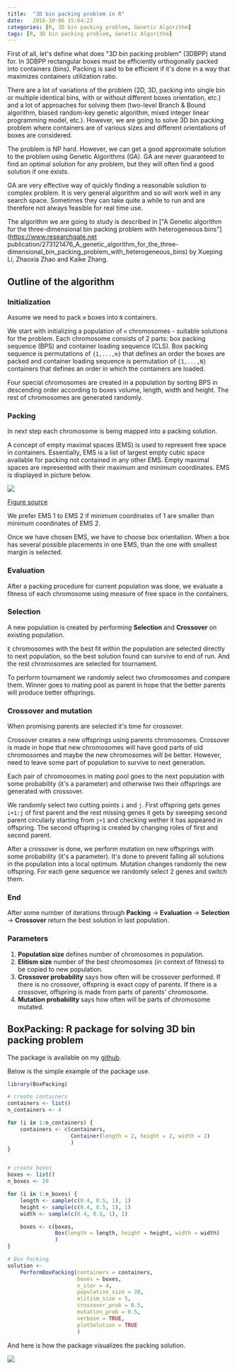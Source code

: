 ```yaml
---
title:  "3D bin packing problem in R"
date:   2016-10-06 15:04:23
categories: [R, 3D bin packing problem, Genetic Algorithm]
tags: [R, 3D bin packing problem, Genetic Algorithm]
---
```

First of all, let's define what does "3D bin packing problem" (3DBPP) stand for.
In 3DBPP rectangular boxes must be efficiently orthogonally packed into containers (bins). Packing is said to be efficient if it's done in a way that maximizes containers utilization ratio.


There are a lot of variations of the problem (2D, 3D, packing into single bin or multiple identical bins, with or without different boxes orientation, etc.) and a lot of approaches for solving them (two-level Branch & Bound algorithm, biased random-key genetic algorithm, mixed integer linear programming model, etc.). However, we are going to solve 3D bin packing problem where containers are of various sizes and different orientations of boxes are considered.

The problem is NP hard. However, we can get a good approximate solution to the problem using Genetic Algorithms (GA). GA are never guaranteed to find an optimal solution for any problem, but they will often find a good solution if one exists.

GA are very effective way of quickly finding a reasonable solution to complex problem.
It is very general algorithm and so will work well in any search space.
Sometimes they can take quite a while to run and are therefore not always feasible for real time use.


The algorithm we are going to study is described in ["A Genetic algorithm for the three-dimensional bin packing problem with heterogeneous bins"](https://www.researchgate.net publication/273121476_A_genetic_algorithm_for_the_three-dimensional_bin_packing_problem_with_heterogeneous_bins) by Xueping Li, Zhaoxia Zhao and Kaike Zhang.


## Outline of the algorithm

### Initialization

Assume we need to pack `m` boxes into `N` containers.

We start with initializing a population of `n` chromosomes - suitable solutions for the problem. Each chromosome consists of 2 parts: box packing sequence (BPS) and container loading sequence (CLS). Box packing sequence is permutations of `{1,...,m}` that defines an order the boxes are packed and container loading sequence is permutation of `{1,...,N}` containers that defines an order in which the containers are loaded.

Four special chromosomes are created in a population by sorting BPS in descending order according to boxes volume, length, width and height. The rest of chromosomes are generated randomly.

### Packing

In next step each chromosome is being mapped into a packing solution.

A concept of empty maximal spaces (EMS) is used to represent free space in containers. Essentially, EMS is a list of largest empty cubic space available for packing not contained in any other EMS. Empty maximal spaces are represented with their maximum and minimum coordinates. EMS is displayed in picture below.

![](http://delta1epsilon.github.io/assets/ems_plot.png)

[Figure source](https://www.researchgate.net/publication/273121476_A_genetic_algorithm_for_the_three-dimensional_bin_packing_problem_with_heterogeneous_bins)


We prefer EMS 1 to EMS 2 if minimum coordinates of 1 are smaller than minimum coordinates of EMS 2.

Once we have chosen EMS, we have to choose box orientation. When a box has several possible placements in one EMS, than the one with smallest margin is selected.  


### Evaluation

After a packing procedure for current population was done, we evaluate a fitness of each chromosome using measure of free space in the containers.

### Selection

A new population is created by performing **Selection** and **Crossover** on existing population.

`E` chromosomes with the best fit within the population are selected directly to next population, so the best solution found can survive to end of run. And the rest chromosomes are selected for tournament.

To perform tournament we randomly select two chromosomes and compare them. Winner goes to mating pool as parent in hope that the better parents will produce better offsprings.


### Crossover and mutation

When promising parents are selected it's time for crossover.

Crossover creates a new offsprings using parents chromosomes.
Crossover is made in hope that new chromosomes will have good parts of old chromosomes and maybe the new chromosomes will be better.
However, need to leave some part of population to survive to next generation.

Each pair of chromosomes in mating pool goes to the next population with some probability (it's a parameter) and otherwise two their offsprings are generated with crossover.

We randomly select two cutting points `i` and `j`. First offspring gets genes `i+1:j` of first parent and the rest missing genes it gets by sweeping second parent circularly starting from `j+1` and checking wether it has appeared in offspring. The second offspring is created by changing roles of first and second parent.

After a crossover is done, we perform mutation on new offsprings with some probability (it's a parameter).
It's done to prevent falling all solutions in the population into a local optimum. Mutation changes randomly the new offspring. For each gene sequence we randomly select 2 genes and switch them.

### End

After some number of iterations through **Packing** -> **Evaluation** -> **Selection** -> **Crossover**  return the best solution in last population.

### Parameters

1. **Population size** defines number of chromosomes in population.
2. **Elitism size** number of the best chromosomes (in context of fitness) to be copied to new population.
3. **Crossover probability** says how often will be crossover performed. If there is no crossover, offspring is exact copy of parents. If there is a crossover, offspring is made from parts of parents' chromosome.
4. **Mutation probability** says how often will be parts of chromosome mutated.


## BoxPacking: R package for solving 3D bin packing problem

The package is available on my [github](https://github.com/delta1epsilon/BoxPacking).

Below is the simple example of the package use.

``` r
library(BoxPacking)

# create containers
containers <- list()
n_containers <- 4

for (i in 1:n_containers) {
    containers <- c(containers,
                    Container(length = 2, height = 2, width = 2)
                    )
}


# create boxes
boxes <- list()
n_boxes <- 20

for (i in 1:n_boxes) {
    length <- sample(c(0.4, 0.5, 1), 1)
    height <- sample(c(0.4, 0.5, 1), 1)
    width <- sample(c(0.4, 0.5, 1), 1)

    boxes <- c(boxes,
               Box(length = length, height = height, width = width)
               )
}

# Box Packing
solution <-
    PerformBoxPacking(containers = containers,
                      boxes = boxes,
                      n_iter = 4,
                      population_size = 20,
                      elitism_size = 5,
                      crossover_prob = 0.5,
                      mutation_prob = 0.5,
                      verbose = TRUE,
                      plotSolution = TRUE
                      )
```

And here is how the package visualizes the packing solution.

![](http://delta1epsilon.github.io/assets/giphy.gif)
